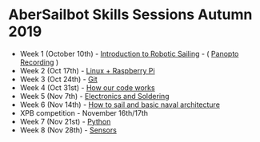 # AberSailbot Skills Sessions Autumn 2019

* Week 1 (October 10th) - [Introduction to Robotic Sailing](https://docs.google.com/presentation/d/1mXyZDn5pAF8RJxOnn1lrPGc7aDZVtBYQPLyOgx8LrN8/edit?usp=sharing) - ( [Panopto Recording](https://aberystwyth.cloud.panopto.eu/Panopto/Pages/Viewer.aspx?id=4911ab8d-69a8-4059-b0ba-aae200ea58e4) )
 * Week 2 (Oct 17th) - [Linux + Raspberry Pi](linux) 
 * Week 3 (Oct 24th) - [Git](git)
 * Week 4 (Oct 31st) - [How our code works](code)
 * Week 5 (Nov 7th) - [Electronics and Soldering](electronics)
 * Week 6 (Nov 14th) - [How to sail and basic naval architecture](sailing)
 * XPB competition - November 16th/17th
 * Week 7 (Nov 21st) - [Python](python)
 * Week 8 (Nov 28th) - [Sensors](sensors)
